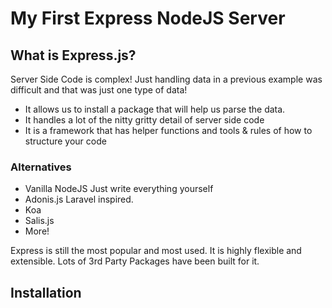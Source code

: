 # My First Express NodeJS Server

## What is Express.js?
Server Side Code is complex! Just handling data in a previous example was difficult and that was just one type of data! 

- It allows us to install a package that will help us parse the data.
- It handles a lot of the nitty gritty detail of server side code
- It is a framework that has helper functions and tools & rules of how to structure your code

### Alternatives
- Vanilla NodeJS
  Just write everything yourself
- Adonis.js
  Laravel inspired.
- Koa
- Salis.js
- More!

Express is still the most popular and most used. It is highly flexible and extensible. Lots of 3rd Party Packages have been built for it. 

## Installation


